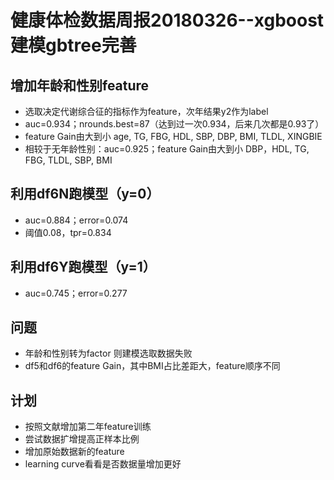 ﻿# 健康体检数据周报20180326--xgboost建模gbtree完善

## 增加年龄和性别feature
* 选取决定代谢综合征的指标作为feature，次年结果y2作为label
* auc=0.934；nrounds.best=87（达到过一次0.934，后来几次都是0.93了）
* feature Gain由大到小 age, TG, FBG, HDL, SBP, DBP, BMI, TLDL, XINGBIE
* 相较于无年龄性别：auc=0.925；feature Gain由大到小 DBP，HDL, TG, FBG, TLDL, SBP, BMI

## 利用df6N跑模型（y=0）
* auc=0.884；error=0.074
* 阈值0.08，tpr=0.834

## 利用df6Y跑模型（y=1）
* auc=0.745；error=0.277

## 问题
* 年龄和性别转为factor 则建模选取数据失败
* df5和df6的feature Gain，其中BMI占比差距大，feature顺序不同

## 计划
* 按照文献增加第二年feature训练
* 尝试数据扩增提高正样本比例
* 增加原始数据新的feature
* learning curve看看是否数据量增加更好